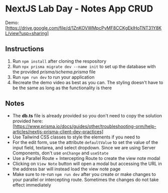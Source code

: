 # NextJS Lab Day - Notes App CRUD

Demo: [https://drive.google.com/file/d/1ZnKOVWMpcPyMF8CCKgEklHoTNT31Y8KL/view?usp=sharing]

## Instructions

1. Run `npm install` after cloning the respository
2. Run `npx prisma migrate dev --name init` to set up the database with the provided *prisma/schema.prisma* file
3. Run `npm run dev` to run your application
4. Recreate the demo video as best as you can. The styling doesn't have to be the same as long as the functionality is there

## Notes

- The **db.ts** file is already provided so you don't need to copy the solution provided here: [https://www.prisma.io/docs/guides/other/troubleshooting-orm/help-articles/nextjs-prisma-client-dev-practices]
- Use Tailwind CSS classes to style the elements if you need to
- For the edit form, use the attribute `defaultValue` to set the value of the input field, textarea, and select dropdown. Since we are using Server Components, don't use `onChange` and `useState`
- Use a Parallel Route + Intercepting Route to create the view note modal
- Clicking on `View Note` button will open a modal but accessing the URL in the address bar will instead load the view note page
- Make sure to re-run `npm run dev` after you create or make changes to your parallel or intercepting route. Sometimes the changes do not take effect immediately
